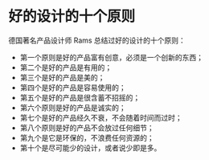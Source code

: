 好的设计的十个原则
===

德国著名产品设计师 Rams 总结过好的设计的十个原则：

* 第一个原则是好的产品富有创意，必须是一个创新的东西；
* 第二个是好的产品是有用的；
* 第三个是好的产品是美的；
* 第四个是好的产品是容易使用的；
* 第五个是好的产品是很含蓄不招摇的；
* 第六个原则是好的产品是诚实的；
* 第七个是好的产品经久不衰，不会随着时间而过时；
* 第八个原则是好的产品不会放过任何细节；
* 第九个是它是环保的，不浪费任何资源的；
* 第十个是尽可能少的设计，或者说少即是多。
